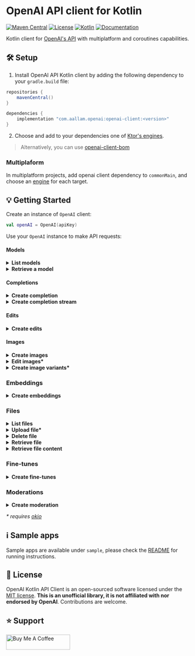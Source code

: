 # OpenAI API client for Kotlin

[![Maven Central](https://img.shields.io/maven-central/v/com.aallam.openai/openai-client?color=blue&label=Download)](https://search.maven.org/artifact/com.aallam.openai/openai-client)
[![License](https://img.shields.io/github/license/Aallam/openai-kotlin?color=yellow)](LICENSE.md)
[![Kotlin](https://img.shields.io/badge/kotlin-1.8.0-a97bff.svg?logo=kotlin)](https://kotlinlang.org/docs/releases.html#release-details)
[![Documentation](https://img.shields.io/badge/docs-openai--kotlin-lightgrey)](https://mouaad.aallam.com/openai-kotlin/)

Kotlin client for [OpenAI's API](https://beta.openai.com/docs/api-reference) with multiplatform and coroutines
capabilities.

## 🛠 Setup

1. Install OpenAI API Kotlin client by adding the following dependency to your `gradle.build` file:

```groovy
repositories {
    mavenCentral()
}

dependencies {
    implementation "com.aallam.openai:openai-client:<version>"
}
```

2. Choose and add to your dependencies one of [Ktor's engines](https://ktor.io/docs/http-client-engines.html).

> Alternatively, you can use [openai-client-bom](openai-client-bom/)

### Multiplaform

In multiplatform projects, add openai client dependency to `commonMain`, and choose
an [engine](https://ktor.io/docs/http-client-engines.html) for each target.

## 💡 Getting Started

Create an instance of `OpenAI` client:

```kotlin
val openAI = OpenAI(apiKey)
```

Use your `OpenAI` instance to make API requests:

#### Models

<details>
  <summary><strong>List models</strong></summary>

```kotlin
val models: List<Model> = openAI.models()
```

</details>

<details>
  <summary><strong>Retrieve a model</strong></summary>

```kotlin
val id = ModelId("text-ada-001")
val model: Model = openAI.model(id)
```

</details>    

#### Completions

<details>
  <summary><strong>Create completion</strong></summary>

```kotlin
val completionRequest = CompletionRequest(
    model = ModelId("text-ada-001"),
    prompt = "Somebody once told me the world is gonna roll me",
    echo = true
)
val completion: TextCompletion = openAI.completion(Ada, completionRequest)
```

</details>    

<details>
  <summary><strong>Create completion stream</strong></summary>

```kotlin
val request = CompletionRequest(
    model = ModelId("text-davinci-002"),
    prompt = "Once upon a time",
    maxTokens = 5,
    temperature = 1.0,
    topP = 1.0,
    n = 1,
    stop = listOf("\n"),
)
val completions: Flow<TextCompletion> = openAI.completions(request)
```

</details>     

#### Edits

<details>
  <summary><strong>Create edits</strong></summary>

```kotlin
val edit = openAI.edit(
    request = EditsRequest(
        model = ModelId("text-davinci-edit-001"),
        input = "What day of the wek is it?",
        instruction = "Fix the spelling mistakes"
    )
)
```

</details>

#### Images

<details>
  <summary><strong>Create images</strong></summary>

````kotlin
val images = openAI.imageURL( // or openAI.imageJSON
    creation = ImageCreation(
        prompt = "A cute baby sea otter",
        n = 2,
        size = ImageSize.is1024x1024
    )
)
````

</details>

<details>
  <summary><strong>Edit images*</strong></summary>

````kotlin
val images = openAI.imageURL( // or openAI.imageJSON
    edit = ImageEdit(
        image = FileSource(name = "<filename>", source = imageSource),
        mask = FileSource(name = "<filename>", source = maskSource),
        prompt = "a sunlit indoor lounge area with a pool containing a flamingo",
        n = 1,
        size = ImageSize.is1024x1024
    )
)
````

</details>

<details>
  <summary><strong>Create image variants*</strong></summary>

````kotlin
val images = openAI.imageURL( // or openAI.imageJSON
    variation = ImageVariation(
        image = FileSource(name = "<filename>", source = imageSource),
        n = 1,
        size = ImageSize.is1024x1024
    )
)
````

</details>

### Embeddings

<details>
  <summary><strong>Create embeddings</strong></summary>

````kotlin
val embeddings = openAI.embeddings(
    request = EmbeddingRequest(
        model = ModelId("text-similarity-babbage-001"),
        input = listOf("The food was delicious and the waiter...")
    )
)
````

</details>

### Files

<details>
  <summary><strong>List files</strong></summary>

````kotlin
val files = openAI.files()
````

</details>

<details>
  <summary><strong>Upload file*</strong></summary>

````kotlin
val file = openAI.file(
    request = FileUpload(
        file = source,
        purpose = Purpose("fine-tune")
    )
)
````

</details>

<details>
  <summary><strong>Delete file</strong></summary>

````kotlin
openAI.delete(fileId)
````

</details>

<details>
  <summary><strong>Retrieve file</strong></summary>

````kotlin
val file = openAI.file(fileId)
````

</details>

<details>
  <summary><strong>Retrieve file content</strong></summary>

````kotlin
val bytes = openAI.download(fileId)
````

</details>

### Fine-tunes

<details>
  <summary><strong>Create fine-tunes</strong></summary>

````kotlin
val fineTune = openAI.fineTune(
    request = FineTuneRequest(
        trainingFile = trainingFile,
        model = ModelId("ada")
    )
)
````

</details>

### Moderations

<details>
  <summary><strong>Create moderation</strong></summary>

````kotlin
val moderation = openAI.moderations(
    request = ModerationRequest(
        input = "I want to kill them."
    )
)
````

</details>

_* requires [okio](https://square.github.io/okio/)_

## ℹ️ Sample apps

Sample apps are available under `sample`, please check the [README](sample/README.md) for running instructions.

## 📄 License

OpenAI Kotlin API Client is an open-sourced software licensed under the [MIT license](LICENSE.md).
**This is an unofficial library, it is not affiliated with nor endorsed by OpenAI**. Contributions are welcome.

## ⭐️ Support

<a href="https://www.buymeacoffee.com/aallam" target="_blank"><img src="https://cdn.buymeacoffee.com/buttons/v2/default-yellow.png" alt="Buy Me A Coffee" height="41" width="174"></a>
